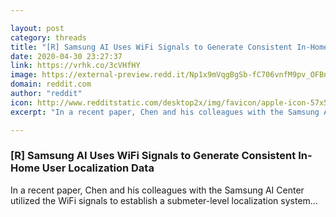 ```yaml
---

layout: post
category: threads
title: "[R] Samsung AI Uses WiFi Signals to Generate Consistent In-Home User Localization Data"
date: 2020-04-30 23:27:37
link: https://vrhk.co/3cVHfHY
image: https://external-preview.redd.it/Np1x9mVqgBgSb-fC706vnfM9pv_OFBn-Qnz6rSKozQM.jpg?width=832&height=435.602094241&auto=webp&crop=832:435.602094241,smart&s=7028c9b0ef1c23e040f06ee14f924c71f66a3425
domain: reddit.com
author: "reddit"
icon: http://www.redditstatic.com/desktop2x/img/favicon/apple-icon-57x57.png
excerpt: "In a recent paper, Chen and his colleagues with the Samsung AI Center utilized the WiFi signals to establish a submeter-level localization system..."

---
```


### [R] Samsung AI Uses WiFi Signals to Generate Consistent In-Home User Localization Data

In a recent paper, Chen and his colleagues with the Samsung AI Center utilized the WiFi signals to establish a submeter-level localization system...